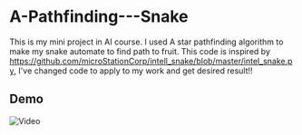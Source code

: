 # A-Pathfinding---Snake

This is my mini project in AI course. I used A star pathfinding algorithm to make my snake automate to find path to fruit. This code is inspired by https://github.com/microStationCorp/intell_snake/blob/master/intel_snake.py, I've changed code to apply to my work and get desired result!!

## Demo
![Video](Demo/telUMTBawR.mp4…)

